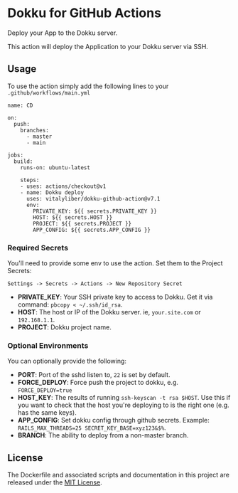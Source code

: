# Dokku for GitHub Actions

Deploy your App to the Dokku server.

This action will deploy the Application to your Dokku server via SSH.

## Usage

To use the action simply add the following lines to your `.github/workflows/main.yml`

```
name: CD

on:
  push:
    branches:
      - master
      - main

jobs:
  build:
    runs-on: ubuntu-latest

    steps:
    - uses: actions/checkout@v1
    - name: Dokku deploy
      uses: vitalyliber/dokku-github-action@v7.1
      env:
        PRIVATE_KEY: ${{ secrets.PRIVATE_KEY }}
        HOST: ${{ secrets.HOST }}
        PROJECT: ${{ secrets.PROJECT }}
        APP_CONFIG: ${{ secrets.APP_CONFIG }}
```

### Required Secrets

You'll need to provide some env to use the action. 
Set them to the Project Secrets:

`Settings -> Secrets -> Actions -> New Repository Secret`

- **PRIVATE_KEY**: Your SSH private key to access to Dokku. Get it via command: `pbcopy < ~/.ssh/id_rsa`.
- **HOST**: The host or IP of the Dokku server. ie, `your.site.com` or `192.168.1.1`.
- **PROJECT**: Dokku project name.

### Optional Environments

You can optionally provide the following:

- **PORT**: Port of the sshd listen to, `22` is set by default.
- **FORCE_DEPLOY**: Force push the project to dokku, e.g. `FORCE_DEPLOY=true`
- **HOST_KEY**: The results of running `ssh-keyscan -t rsa $HOST`. Use this if you want to check that the host you're deploying to is the right one (e.g. has the same keys).
- **APP_CONFIG**: Set dokku config through github secrets. Example: `RAILS_MAX_THREADS=25 SECRET_KEY_BASE=xyz123&$%`.
- **BRANCH**: The ability to deploy from a non-master branch.

## License

The Dockerfile and associated scripts and documentation in this project are released under the [MIT License](LICENSE).
